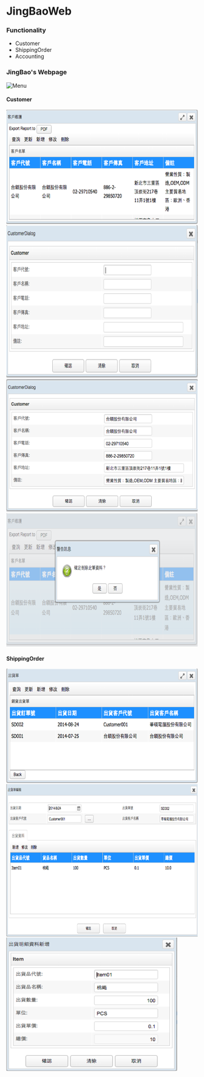 # JingBaoWeb
<h3>Functionality</h3>
<ul>
  <li>Customer</li>
  <li>ShippingOrder</li>
  <li>Accounting</li>
</ul>
<h3>JingBao's Webpage</h3>
<img src="https://github.com/5BG/JingBaoWeb/blob/master/image/jingbaomenu.png" alt="Menu" width="700" height="350"/>
<h4>Customer</h4>
<img src="https://github.com/5BG/JingBaoWeb/blob/master/image/Customer.png" alt="Menu" width="700" height="300"/>
<img src="https://github.com/5BG/JingBaoWeb/blob/master/image/CustomerAdd.png" alt="Menu" width="700" height="400"/>
<img src="https://github.com/5BG/JingBaoWeb/blob/master/image/CustomerEdit.png" alt="Menu" width="700" height="350"/>
<img src="https://github.com/5BG/JingBaoWeb/blob/master/image/CustomerDetete.png" alt="Menu" width="700" height="350"/>

<h4>ShippingOrder</h4>
<img src="https://github.com/5BG/JingBaoWeb/blob/master/image/shippingOrder.png" alt="Menu" width="700" height="300"/>
<img src="https://github.com/5BG/JingBaoWeb/blob/master/image/shippingOrderEdit.png" alt="Menu" width="700" height="400"/>
<img src="https://github.com/5BG/JingBaoWeb/blob/master/image/shippingOrderDetailEdit.png" alt="Menu" width="450" height="350"/>
